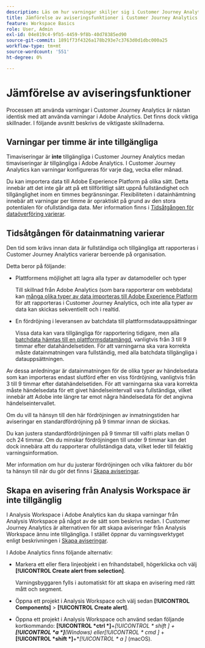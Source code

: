 ```yaml
---
description: Läs om hur varningar skiljer sig i Customer Journey Analytics från Adobe Analytics
title: Jämförelse av aviseringsfunktioner i Customer Journey Analytics och Adobe Analytics
feature: Workspace Basics
role: User, Admin
exl-id: 04e819c4-9fb5-4459-9f8b-40d78385ed90
source-git-commit: 1891f73f4326a178b293e7c3763d0d1dbc000a25
workflow-type: tm+mt
source-wordcount: '551'
ht-degree: 0%

---
```


# Jämförelse av aviseringsfunktioner

Processen att använda varningar i Customer Journey Analytics är nästan identisk med att använda varningar i Adobe Analytics. Det finns dock viktiga skillnader. I följande avsnitt beskrivs de viktigaste skillnaderna.

## Varningar per timme är inte tillgängliga

Timaviseringar är **inte** tillgängliga i Customer Journey Analytics medan timaviseringar är tillgängliga i Adobe Analytics. I Customer Journey Analytics kan varningar konfigureras för varje dag, vecka eller månad.

Du kan importera data till Adobe Experience Platform på olika sätt. Detta innebär att det inte går att på ett tillförlitligt sätt uppnå fullständighet och tillgänglighet inom en timmes begränsningar.  Flexibiliteten i datainhämtning innebär att varningar per timme är opraktiskt på grund av den stora potentialen för ofullständiga data. Mer information finns i [Tidsåtgången för dataöverföring varierar](#data-ingestion-times-vary-in-customer-journey-analytics).

## Tidsåtgången för datainmatning varierar

Den tid som krävs innan data är fullständiga och tillgängliga att rapporteras i Customer Journey Analytics varierar beroende på organisation.

Detta beror på följande:

* Plattformens möjlighet att lagra alla typer av datamodeller och typer

  Till skillnad från Adobe Analytics (som bara rapporterar om webbdata) kan [många olika typer av data importeras till Adobe Experience Platform](/help/data-ingestion/data-ingestion.md) för att rapporteras i Customer Journey Analytics, och inte alla typer av data kan skickas sekventiellt och i realtid.

* En fördröjning i leveransen av batchdata till plattformsdatauppsättningar

  Vissa data kan vara tillgängliga för rapportering tidigare, men alla [batchdata hämtas till en plattformsdatamängd](/help/data-ingestion/data-ingestion.md#ingest-and-use-batch-data.), vanligtvis från 3 till 9 timmar efter datahändelsetiden. För att varningarna ska vara korrekta måste datainmatningen vara fullständig, med alla batchdata tillgängliga i datauppsättningen. <!--3 to 9 hours is a sweet spot, what we are suggesting.  -->

Av dessa anledningar är datainmatningen för de olika typer av händelsedata som kan importeras endast slutförd efter en viss fördröjning, vanligtvis från 3 till 9 timmar efter datahändelsetiden. För att varningarna ska vara korrekta måste händelsedata för ett givet händelseintervall vara fullständiga, vilket innebär att Adobe inte längre tar emot några händelsedata för det angivna händelseintervallet.

Om du vill ta hänsyn till den här fördröjningen av inmatningstiden har aviseringar en standardfördröjning på 9 timmar innan de skickas.

Du kan justera standardfördröjningen på 9 timmar till valfri plats mellan 0 och 24 timmar. Om du minskar fördröjningen till under 9 timmar kan det dock innebära att du rapporterar ofullständiga data, vilket leder till felaktig varningsinformation.

Mer information om hur du justerar fördröjningen och vilka faktorer du bör ta hänsyn till när du gör det finns i [Skapa aviseringar](/help/components/c-intelligent-alerts/alert-builder.md).

<!-- Starting with "However," the rest of this information should probably go into the actual documentation where we document the option to adjust the delay. -->

## Skapa en avisering från Analysis Workspace är inte tillgänglig

I Analysis Workspace i Adobe Analytics kan du skapa varningar från Analysis Workspace på något av de sätt som beskrivs nedan. I Customer Journey Analytics är alternativen för att skapa aviseringar från Analysis Workspace ännu inte tillgängliga. I stället öppnar du varningsverktyget enligt beskrivningen i [Skapa aviseringar](/help/components/c-intelligent-alerts/alert-builder.md).

I Adobe Analytics finns följande alternativ:

* Markera ett eller flera linjeobjekt i en frihandstabell, högerklicka och välj **[!UICONTROL Create alert from selection]**.

  Varningsbyggaren fylls i automatiskt för att skapa en avisering med rätt mått och segment.

* Öppna ett projekt i Analysis Workspace och välj sedan **[!UICONTROL Components]** > **[!UICONTROL Create alert]**.

* Öppna ett projekt i Analysis Workspace och använd sedan följande kortkommando: **[!UICONTROL *ctrl *]**+**[!UICONTROL * shift *]** + **[!UICONTROL *a *]**(Windows) eller&#x200B;**[!UICONTROL * cmd *]** + **[!UICONTROL *shift *]**+**[!UICONTROL * a *]** (macOS).
